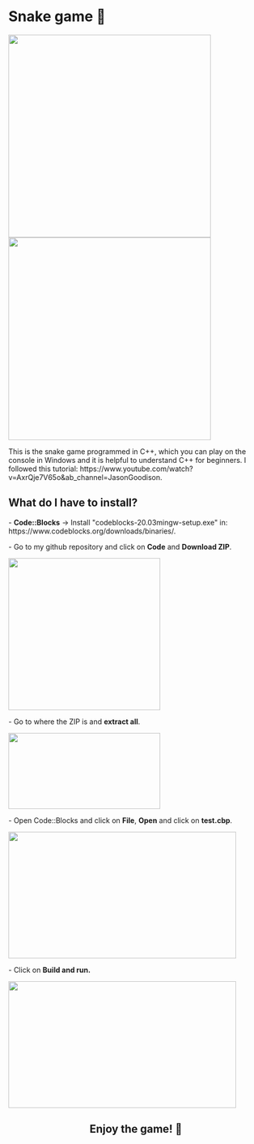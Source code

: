 <h1>Snake game 🐍</h1>
<div class="row">
  <img src="https://user-images.githubusercontent.com/77303061/178400368-0aa970c9-19c2-471f-9016-54d80290eabe.png" width="400px" height="400px"/>
  <img src="https://user-images.githubusercontent.com/77303061/178400547-681de97f-e530-48d9-95c7-cfb51dc1bb0d.png" width="400px" height="400px"/>
</div>
</p>
<p>This is the snake game programmed in C++, which you can play on the console in Windows and it is helpful to understand C++ for beginners. I followed this tutorial: https://www.youtube.com/watch?v=AxrQje7V65o&ab_channel=JasonGoodison.</p>

<h2>What do I have to install?</h2>
<p>- <b>Code::Blocks</b> -> Install "codeblocks-20.03mingw-setup.exe" in: https://www.codeblocks.org/downloads/binaries/.</p>
<p>- Go to my github repository and click on <b>Code</b> and <b>Download ZIP</b>.</p>
<img src="https://user-images.githubusercontent.com/77303061/178402522-56e4291e-3fd7-4835-8273-71e77c001bc7.png" width="300px" height="300px"/>
<p>- Go to where the ZIP is and <b>extract all</b>.</p>
<img src="https://user-images.githubusercontent.com/77303061/178402928-e63364f1-2399-46f0-99e5-3e7662ca6fab.png" width="300px" height="150px"/>
<p>- Open Code::Blocks and click on <b>File</b>, <b>Open</b> and click on <b>test.cbp</b>.</p>
<img src="https://user-images.githubusercontent.com/77303061/178404764-7d748f09-806c-4804-8700-696b0c4a7199.png" width="450px" height="250px"/>
<p>- Click on <b>Build and run.</b></p>
<img src="https://user-images.githubusercontent.com/77303061/178405214-4c9951fe-d350-4adf-8867-5c6bc9a39efb.png" width="450px" height="250px"/>

<h2 align="center"><b>Enjoy the game! 🐍</b></h2>
